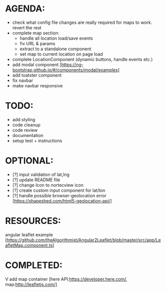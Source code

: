 
AGENDA:
=======
* check what config file changes are really required for maps to work. revert the rest
* complete map section:
    - handle all location load/save events
    - fix URL & params
    - extract to a standalone component
    - set map to current location on page load
* complete LocationComponent (dynamic buttons, handle events etc.)
* add modal component [https://ng-bootstrap.github.io/#/components/modal/examples]
* add toatster component
* fix navbar
* make navbar responsive


TODO:
=====
* add styling
* code cleanup
* code review
* documentation
* setup test + instructions


OPTIONAL:
=========
* [?] input validation of lat,lng
* [?] update README file
* [?] change Icon to nortecview icon
* [?] create custom input component for lat/lon
* [?] handle possible browser-geolocation error [https://shapeshed.com/html5-geolocation-api/]


RESOURCES:
==========
angular leaflet example [https://github.com/theAlgorithmist/Angular2Leaflet/blob/master/src/app/LeafletMap.component.ts]


COMPLETED:
==========
V add map container [here API:https://developer.here.com/, map:http://leafletjs.com/]
